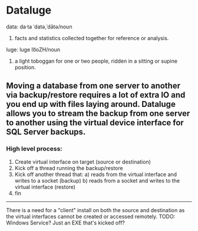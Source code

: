 # Dataluge

data:
da·ta
ˈdatə,ˈdātə/noun
1. facts and statistics collected together for reference or analysis.

luge: 
luge
lo͞oZH/noun
1. a light toboggan for one or two people, ridden in a sitting or supine position.


Moving a database from one server to another via backup/restore requires a lot of extra IO and you end up with files laying around.
Dataluge allows you to stream the backup from one server to another using the virtual device interface for SQL Server backups.
---

### High level process:
1. Create virtual interface on target (source or destination)
2. Kick off a thread running the backup/restore
3. Kick off another thread that:
	a) reads from the virtual interface and writes to a socket (backup)
	b) reads from a socket and writes to the virtual interface (restore)
4. fin

---
There is a need for a "client" install on both the source and destination as the virtual interfaces cannot be created or accessed remotely.
TODO: Windows Service? Just an EXE that's kicked off?




